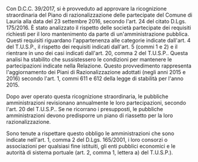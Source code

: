 Con D.C.C. 39/2017, si è provveduto ad approvare la ricognizione straordinaria del Piano di razionalizzazione delle partecipate del Comune di Lauria alla data del 23 settembre 2016, secondo l'art. 24 del citato D.Lgs. 175/2016. È stato analizzato il rispetto delle società partecipate dei requisiti richiesti per il loro mantenimento da parte di un'amministrazione pubblica. Questi requisiti riguardano l'appartenenza alle categorie indicate dall'art. 4 del T.U.S.P., il rispetto dei requisiti indicati dall'art. 5 (commi 1 e 2) e il rientrare in uno dei casi indicati dall'art. 20, comma 2 del T.U.S.P.. Questa analisi ha stabilito che sussistessero le condizioni per mantenere le partecipazioni indicate nella Relazione. Questo provvedimento rappresenta l'aggiornamento dei Piani di Razionalizzazione adottati (negli anni 2015 e 2016) secondo l'art. 1, commi 611 e 612 della legge di stabilità per l'anno 2015.

Dopo aver operato questa ricognizione straordinaria, le pubbliche amministrazioni revisionano annualmente le loro partecipazioni, secondo l'art. 20 del T.U.S.P.. Se ne ricorrano i presupposti, le pubbliche amministrazioni devono predisporre un piano di riassetto per la loro razionalizzazione.

Sono tenute a rispettare questo obbligo le amministrazioni che sono indicate nell'art. 1, comma 2 del D.Lgs. 165/2001, i loro consorzi o associazioni per qualsiasi fine istituiti, gli enti pubblici economici e le autorità di sistema portuale (art. 2, comma 1, lettera a) del T.U.S.P.).